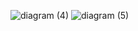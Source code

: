 ![diagram (4)](https://github.com/user-attachments/assets/5512a6d8-b5db-45eb-ab64-6e4f5f7f6e47)
![diagram (5)](https://github.com/user-attachments/assets/29fe4d3b-5365-4fda-bdce-b55f529c9c94)
